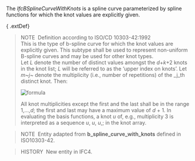 The _IfcBSplineCurveWithKnots_ is a spline curve parameterized by spline functions for which the knot values are explicitly given.

{ .extDef}
> NOTE&nbsp; Definition according to ISO/CD 10303-42:1992  
> This is the type of b-spline curve for which the knot values are explicitly given. This subtype shall be used to represent non-uniform B-spline curves and may be used for other knot types.  
> Let _L_ denote the number of distinct values amongst the _d_+_k_+2 knots in the knot list; _L_ will be referred to as the &lsquo;upper index on knots&rsquo;. Let _m~j~_ denote the multiplicity (i.e., number of repetitions) of the _j_th distinct knot. Then:  
>   
> ![formula](../../../figures/ifcbsplinecurve-math2.gif)  
>   
> All knot multiplicities except the first and the last shall be in the range 1,...,_d_; the first and last may have a maximum value of _d_ + 1. In evaluating the basis functions, a knot _u_ of, e.g., multiplicity 3 is interpreted as a sequence _u_, _u_, _u_,; in the knot array.

> NOTE&nbsp; Entity adapted from **b_spline_curve_with_knots** defined in ISO10303-42.

> HISTORY&nbsp; New entity in IFC4.